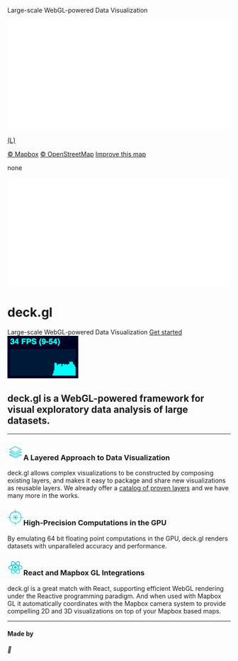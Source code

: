 Large-scale WebGL-powered Data Visualization

![](../_resources/714c2ebb71cafa3c03222045a8bb7d59.png)

[(L)](https://www.mapbox.com/)

[© Mapbox](https://www.mapbox.com/about/maps/)  [© OpenStreetMap](http://www.openstreetmap.org/about/)  [Improve this map](https://apps.mapbox.com/feedback/?owner=uberdata&id=cive48w2e001a2imn5mcu2vrs&access_token=pk.eyJ1IjoidWJlcmRhdGEiLCJhIjoiY2pwY3owbGFxMDVwNTNxcXdwMms2OWtzbiJ9.1PPVl0VLUQgqrosrI2nUhg)

none

![](../_resources/714c2ebb71cafa3c03222045a8bb7d59.png)

# deck.gl

Large-scale WebGL-powered Data Visualization
[Get started](https://deck.gl/#/documentation/getting-started)
![](../_resources/9c358d738c5bcd3d19f0e01fb7d0a20b.png)

## deck.gl is a WebGL-powered framework for visual exploratory data analysis of large datasets.

* * *

### ![](../_resources/6c037fb1a55c7de3663c7efae3070f8e.png)A Layered Approach to Data Visualization

deck.gl allows complex visualizations to be constructed by composing existing layers, and makes it easy to package and share new visualizations as reusable layers. We already offer a [catalog of proven layers](https://deck.gl/#/documentation/layer-catalog) and we have many more in the works.

### ![](../_resources/2e4c33c5414b325d1451af290ff6c3a7.png)High-Precision Computations in the GPU

By emulating 64 bit floating point computations in the GPU, deck.gl renders datasets with unparalleled accuracy and performance.

### ![](../_resources/7f2a4eef9dc109458f1fad7bd13fcddf.png)React and Mapbox GL Integrations

deck.gl is a great match with React, supporting efficient WebGL rendering under the Reactive programming paradigm. And when used with Mapbox GL it automatically coordinates with the Mapbox camera system to provide compelling 2D and 3D visualizations on top of your Mapbox based maps.

* * *

#### Made by

**
